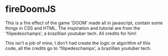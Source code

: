 # fireDoomJS
This is a fire effect of the game 'DOOM' made all in javascript, contain some things in CSS and HTML. The inspiration and tutorial are from the 'filipedeschamps', a brazillian youtuber tech. All credits for him!

This isn't a job of mine, I don't had create the logic or algorithm of this code, all the credits go to 'filipedeschamps', a brazillian youtuber tech.
